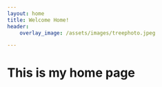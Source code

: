 ```yaml
---
layout: home
title: Welcome Home!
header:
    overlay_image: /assets/images/treephoto.jpeg

---
```


# This is my home page
